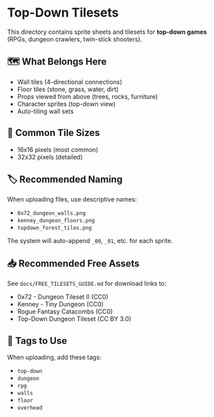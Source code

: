 # Top-Down Tilesets

This directory contains sprite sheets and tilesets for **top-down games** (RPGs, dungeon crawlers, twin-stick shooters).

## 🗺️ What Belongs Here

- Wall tiles (4-directional connections)
- Floor tiles (stone, grass, water, dirt)
- Props viewed from above (trees, rocks, furniture)
- Character sprites (top-down view)
- Auto-tiling wall sets

## 📏 Common Tile Sizes

- 16x16 pixels (most common)
- 32x32 pixels (detailed)

## 🏷️ Recommended Naming

When uploading files, use descriptive names:
- `0x72_dungeon_walls.png`
- `kenney_dungeon_floors.png`
- `topdown_forest_tiles.png`

The system will auto-append `_00`, `_01`, etc. for each sprite.

## 📥 Recommended Free Assets

See `docs/FREE_TILESETS_GUIDE.md` for download links to:
- 0x72 - Dungeon Tileset II (CC0)
- Kenney - Tiny Dungeon (CC0)
- Rogue Fantasy Catacombs (CC0)
- Top-Down Dungeon Tileset (CC BY 3.0)

## 🎨 Tags to Use

When uploading, add these tags:
- `top-down`
- `dungeon`
- `rpg`
- `walls`
- `floor`
- `overhead`

